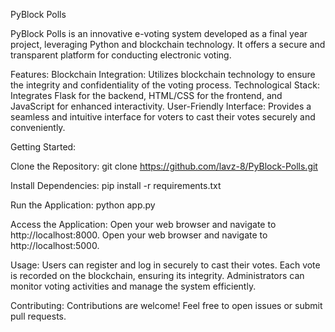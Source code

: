 PyBlock Polls

PyBlock Polls is an innovative e-voting system developed as a final year project, leveraging Python and blockchain technology. It offers a secure and transparent platform for conducting electronic voting.

Features:
Blockchain Integration: Utilizes blockchain technology to ensure the integrity and confidentiality of the voting process.
Technological Stack: Integrates Flask for the backend, HTML/CSS for the frontend, and JavaScript for enhanced interactivity.
User-Friendly Interface: Provides a seamless and intuitive interface for voters to cast their votes securely and conveniently.

Getting Started:

Clone the Repository:
git clone https://github.com/lavz-8/PyBlock-Polls.git

Install Dependencies:
pip install -r requirements.txt

Run the Application:
python app.py

Access the Application:
Open your web browser and navigate to http://localhost:8000.
Open your web browser and navigate to http://localhost:5000.


Usage:
Users can register and log in securely to cast their votes.
Each vote is recorded on the blockchain, ensuring its integrity.
Administrators can monitor voting activities and manage the system efficiently.

Contributing:
Contributions are welcome! Feel free to open issues or submit pull requests.
